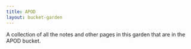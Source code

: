 ```yaml
---
title: APOD
layout: bucket-garden
--- 
```

A collection of all the notes and other pages in this garden that are in the APOD bucket.

